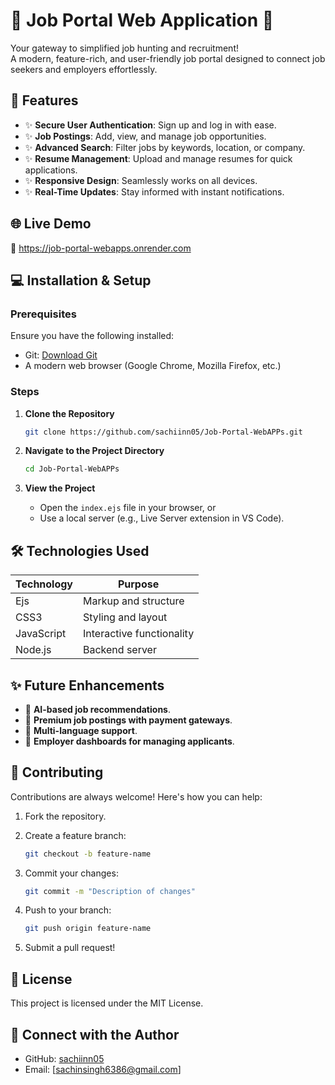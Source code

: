 # 🌟 Job Portal Web Application 🌟

Your gateway to simplified job hunting and recruitment!  
A modern, feature-rich, and user-friendly job portal designed to connect job seekers and employers effortlessly.

## 🚀 Features
- ✨ **Secure User Authentication**: Sign up and log in with ease.
- ✨ **Job Postings**: Add, view, and manage job opportunities.
- ✨ **Advanced Search**: Filter jobs by keywords, location, or company.
- ✨ **Resume Management**: Upload and manage resumes for quick applications.
- ✨ **Responsive Design**: Seamlessly works on all devices.
- ✨ **Real-Time Updates**: Stay informed with instant notifications.

## 🌐 Live Demo
🚧 https://job-portal-webapps.onrender.com

## 💻 Installation & Setup

### Prerequisites
Ensure you have the following installed:
- Git: [Download Git](https://git-scm.com/downloads)
- A modern web browser (Google Chrome, Mozilla Firefox, etc.)

### Steps

1. **Clone the Repository**

    ```bash
    git clone https://github.com/sachiinn05/Job-Portal-WebAPPs.git
    ```

2. **Navigate to the Project Directory**

    ```bash
    cd Job-Portal-WebAPPs
    ```

3. **View the Project**

    - Open the `index.ejs` file in your browser, or
    - Use a local server (e.g., Live Server extension in VS Code).

## 🛠️ Technologies Used

| Technology  | Purpose                     |
|-------------|-----------------------------|
| Ejs         | Markup and structure        |
| CSS3        | Styling and layout          |
| JavaScript  | Interactive functionality   |
| Node.js     | Backend server              |


## ✨ Future Enhancements
- 🌟 **AI-based job recommendations**.
- 🌟 **Premium job postings with payment gateways**.
- 🌟 **Multi-language support**.
- 🌟 **Employer dashboards for managing applicants**.

## 🤝 Contributing
Contributions are always welcome! Here's how you can help:

1. Fork the repository.
2. Create a feature branch:

    ```bash
    git checkout -b feature-name
    ```

3. Commit your changes:

    ```bash
    git commit -m "Description of changes"
    ```

4. Push to your branch:

    ```bash
    git push origin feature-name
    ```

5. Submit a pull request!

## 📄 License
This project is licensed under the MIT License.

## 💬 Connect with the Author
- GitHub: [sachiinn05](https://github.com/sachiinn05)
- Email: [sachinsingh6386@gmail.com]







